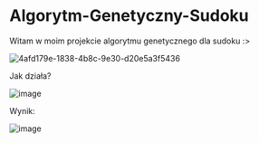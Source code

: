 # Algorytm-Genetyczny-Sudoku

Witam w moim projekcie algorytmu genetycznego dla sudoku :>

![4afd179e-1838-4b8c-9e30-d20e5a3f5436](https://github.com/user-attachments/assets/8e9567d9-7112-480c-86d4-87e1c66ebedd)

Jak działa?

![image](https://github.com/user-attachments/assets/2e74249a-7751-4bd8-b9fb-58c767055abd)

Wynik:

![image](https://github.com/user-attachments/assets/6f9a4f53-3b88-4e40-a904-be702a64ee3d)
